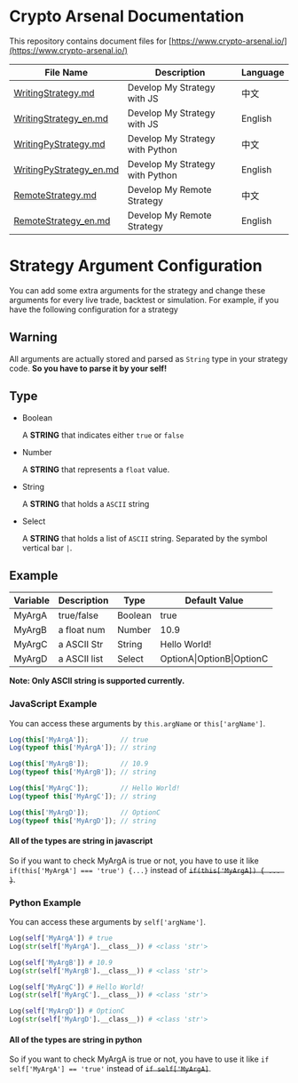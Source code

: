 # Crypto Arsenal Documentation

This repository contains document files for [https://www.crypto-arsenal.io/](https://www.crypto-arsenal.io/)

| File Name  | Description | Language |
| ---------- | ----------- | -------- |
| [WritingStrategy.md](WritingStrategy.md) | Develop My Strategy with JS | 中文 |
| [WritingStrategy_en.md](WritingStrategy_en.md) | Develop My Strategy with JS | English |
| [WritingPyStrategy.md](WritingPyStrategy.md) | Develop My Strategy with Python | 中文 |
| [WritingPyStrategy_en.md](WritingPyStrategy_en.md) | Develop My Strategy with Python | English |
| [RemoteStrategy.md](RemoteStrategy.md) | Develop My Remote Strategy | 中文 |
| [RemoteStrategy_en.md](RemoteStrategy_en.md) | Develop My Remote Strategy | English |


# Strategy Argument Configuration

You can add some extra arguments for the strategy and change these arguments for every live trade, backtest or simulation.
For example, if you have the following configuration for a strategy

## Warning

All arguments are actually stored and parsed as `String` type in your strategy code. **So you have to parse it by your self!**

## Type

- Boolean

  A **STRING** that indicates either `true` or `false`

- Number

  A **STRING** that represents a `float` value.

- String

  A **STRING** that holds a `ASCII` string

- Select

  A **STRING** that holds a list of `ASCII` string. Separated by the symbol vertical bar `|`.
  

## Example

| Variable | Description  | Type    | Default Value             |
| -------- | ------------ | ------- | ------------------------- |
| MyArgA   | true/false   | Boolean | true                      |
| MyArgB   | a float num  | Number  | 10.9                      |
| MyArgC   | a ASCII Str  | String  | Hello World!              |
| MyArgD   | a ASCII list | Select  | OptionA\|OptionB\|OptionC |

**Note: Only ASCII string is supported currently.**

### JavaScript Example

You can access these arguments by `this.argName` or `this['argName']`.

```js
Log(this['MyArgA']);        // true
Log(typeof this['MyArgA']); // string

Log(this['MyArgB']);        // 10.9
Log(typeof this['MyArgB']); // string

Log(this['MyArgC']);        // Hello World!
Log(typeof this['MyArgC']); // string

Log(this['MyArgD']);        // OptionC
Log(typeof this['MyArgD']); // string
```

#### All of the types are string in javascript

So if you want to check  MyArgA is true or not, you have to use it like `if(this['MyArgA'] === 'true') {...}` instead of ~~`if(this['MyArgA]) { ... }`~~.

### Python Example

You can access these arguments by `self['argName']`.

```py
Log(self['MyArgA']) # true
Log(str(self['MyArgA'].__class__)) # <class 'str'>

Log(self['MyArgB']) # 10.9
Log(str(self['MyArgB'].__class__)) # <class 'str'>

Log(self['MyArgC']) # Hello World!
Log(str(self['MyArgC'].__class__)) # <class 'str'>

Log(self['MyArgD']) # OptionC
Log(str(self['MyArgD'].__class__)) # <class 'str'>
```

#### All of the types are string in python

So if you want to check  MyArgA is true or not, you have to use it like `if self['MyArgA'] == 'true'` instead of ~~`if self['MyArgA]`~~.


